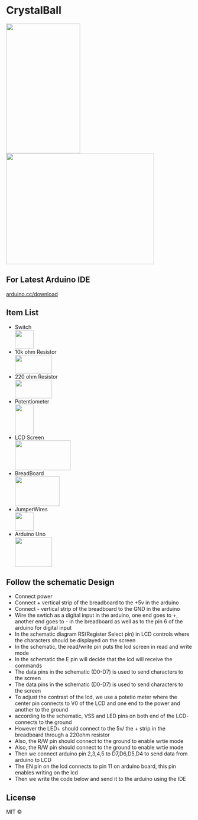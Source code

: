 # CrystalBall

<img src="https://image.ibb.co/iZsdFa/setup.jpg" height="350" width="200">
<img src="https://image.ibb.co/g6Z8Fa/schematic.jpg" height="300" width="400">

<p align="center">
  <h2> For Latest Arduino IDE </h2> <a href="arduino.cc/download">arduino.cc/download</a>  
</p>

<p align="center">
  <h2> Item List </h2> 
  <ul>
    <li>Switch</li> <img src="https://image.ibb.co/g7ZKMF/switch.png" height="50" width="50">
    <li>10k ohm Resistor</li> <img src="https://image.ibb.co/ieTDgF/resistor.png" height="50" width="100">
    <li>220 ohm Resistor</li> <img src="https://image.ibb.co/nDhjov/Screen_Shot_2017_02_06_at_11_16_08_AM.png" height="50" width="100">
    <li>Potentiometer</li><img src="https://image.ibb.co/cpPava/potentiometer.png" height="80" width="50">
    <li>LCD Screen</li><img src="https://image.ibb.co/c5u8Fa/lcd.png" height="80" width="150">
    <li>BreadBoard</li><img src="https://image.ibb.co/h2NpMF/breadboard.png" height="80" width="120">
    <li>JumperWires</li><img src="https://image.ibb.co/b3okva/jumper.png" height="50" width="50">
    <li>Arduino Uno</li><img src="https://image.ibb.co/etKEov/arduino.png" height="80" width="100">
  </ul>
</p>

<p align="center">
  <h2> Follow the schematic Design </h2>
  <ul>
     <li>Connect power</li>
     <li>Connect + vertical strip of the breadboard to the +5v in the arduino</li>
     <li>Connect - vertical strip of the breadboard to the GND in the arduino</li>
     <li>Wire the swtich as a digital input in the arduino, one end goes to +, another end goes to - in the breadboard as        well as to the pin 6 of the arduino for digital input</li>
     <li>In the schematic diagram RS(Register Select pin) in LCD controls where the characters should be displayed on the screen</li>
     <li> In the schematic, the read/write pin puts the lcd screen in read and write mode</li>
     <li>In the schematic the E pin will decide that the lcd will receive the commands </li>
     <li>The data pins in the schematic (D0-D7) is used to send characters to the screen </li>
     <li>The data pins in the schematic (D0-D7) is used to send characters to the screen </li>
      <li>To adjust the contrast of the lcd, we use a potetio meter where the center pin connects to V0 of the LCD and one end to the power and another to the ground </li>
      <li>according to the schematic, VSS and LED pins on both end of the LCD- connects to the ground</li>
      <li>However the LED+ should connect to the 5v/ the + strip in the breadboard through a 220ohm resistor</li>
      <li>Also, the R/W pin should connect to the ground to enable wrtie mode</li>
      <li>Also, the R/W pin should connect to the ground to enable wrtie mode</li>
      <li>Then we connect arduino pin 2,3,4,5 to D7,D6,D5,D4 to send data from arduino to LCD</li>
      <li>The EN pin on the lcd connects to pin 11 on arduino board, this pin enables writing on the lcd</li>
      <li>Then we write the code below and send it to the arduino using the IDE</li>
  </ul>
</p>


## License

MIT © 
